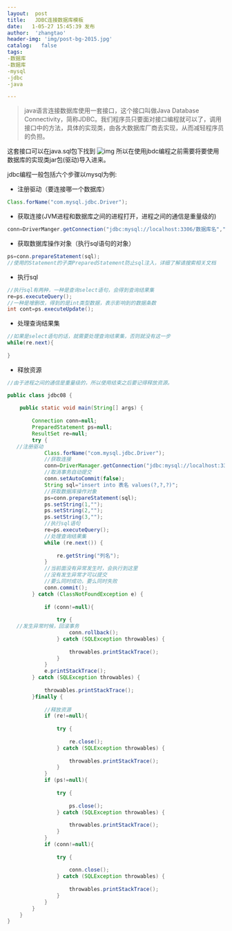 ```yaml
---
layout:  post
title:   JDBC连接数据库模板
date:   1-05-27 15:45:39 发布
author:  'zhangtao'
header-img: 'img/post-bg-2015.jpg'
catalog:   false
tags:
-数据库
-数据库
-mysql
-jdbc
-java

---
```




>java语言连接数据库使用一套接口，这个接口叫做Java Database Connectivity，简称JDBC。我们程序员只要面对接口编程就可以了，调用接口中的方法，具体的实现类，由各大数据库厂商去实现，从而减轻程序员的负担。


这套接口可以在java.sql包下找到 ![img](https://img-blog.csdnimg.cn/20210527114938991.png?x-oss-process=image/watermark,type_ZmFuZ3poZW5naGVpdGk,shadow_10,text_aHR0cHM6Ly9ibG9nLmNzZG4ubmV0L3FxXzQ1Nzc0NjQ1,size_16,color_FFFFFF,t_70) 所以在使用jbdc编程之前需要将要使用数据库的实现类jar包(驱动)导入进来。

jdbc编程一般包括六个步骤以mysql为例:

- 注册驱动（要连接哪一个数据库）

```java
Class.forName("com.mysql.jdbc.Driver");
```

- 获取连接(JVM进程和数据库之间的进程打开，进程之间的通信是重量级的)

```java
conn=DriverManger.getConnection("jdbc:mysql://localhost:3306/数据库名","数据库账号","密码");
```

- 获取数据库操作对象（执行sql语句的对象）

```java
ps=conn.prepareStatement(sql);
//使用的Statement的子类PreparedStatement防止sql注入，详细了解请搜索相关文档
```

- 执行sql

```java
//执行sql有两种，一种是查询select语句，会得到查询结果集
re=ps.executeQuery();
//一种是增删改，得到的是int类型数据，表示影响到的数据条数
int cont=ps.executeUpdate();
```

- 处理查询结果集

```java
//如果是select语句的话，就需要处理查询结果集，否则就没有这一步
while(re.next){
   
}
```

- 释放资源

```java
//由于进程之间的通信是重量级的，所以使用结束之后要记得释放资源。
```

```java
public class jdbc08 {
   
    public static void main(String[] args) {
   
        Connection conn=null;
        PreparedStatement ps=null;
        ResultSet re=null;
        try {
   //注册驱动
            Class.forName("com.mysql.jdbc.Driver");
            //获取连接
            conn=DriverManager.getConnection("jdbc:mysql://localhost:3306/text","root","...");
            //取消事务自动提交
            conn.setAutoCommit(false);
            String sql="insert into 表名 values(?,?,?)";
            //获取数据库操作对象
            ps=conn.prepareStatement(sql);
            ps.setString(1,"");
            ps.setString(2,"");
            ps.setString(3,"");
            //执行sql语句
            re=ps.executeQuery();
            //处理查询结果集
            while (re.next()) {
   
                re.getString("列名");
            }
            //当前面没有异常发生时，会执行到这里
            //没有发生异常才可以提交
            //要么同时成功，要么同时失败
            conn.commit();
        } catch (ClassNotFoundException e) {
   
            if (conn!=null){
   
                try {
   //发生异常时候，回滚事务
                    conn.rollback();
                } catch (SQLException throwables) {
   
                    throwables.printStackTrace();
                }
            }
            e.printStackTrace();
        } catch (SQLException throwables) {
   
            throwables.printStackTrace();
        }finally {
   
            //释放资源
            if (re!=null){
   
                try {
   
                    re.close();
                } catch (SQLException throwables) {
   
                    throwables.printStackTrace();
                }
            }
            if (ps!=null){
   
                try {
   
                    ps.close();
                } catch (SQLException throwables) {
   
                    throwables.printStackTrace();
                }
            }
            if (conn!=null){
   
                try {
   
                    conn.close();
                } catch (SQLException throwables) {
   
                    throwables.printStackTrace();
                }
            }
        }
    }
}
```

